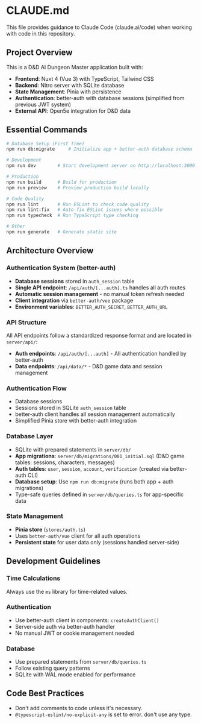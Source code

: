 # CLAUDE.md

This file provides guidance to Claude Code (claude.ai/code) when working with code in this repository.

## Project Overview

This is a D&D AI Dungeon Master application built with:
- **Frontend**: Nuxt 4 (Vue 3) with TypeScript, Tailwind CSS
- **Backend**: Nitro server with SQLite database
- **State Management**: Pinia with persistence
- **Authentication**: better-auth with database sessions (simplified from previous JWT system)
- **External API**: Open5e integration for D&D data

## Essential Commands

```bash
# Database Setup (First Time)
npm run db:migrate     # Initialize app + better-auth database schema

# Development
npm run dev        # Start development server on http://localhost:3000

# Production
npm run build      # Build for production
npm run preview    # Preview production build locally

# Code Quality
npm run lint       # Run ESLint to check code quality
npm run lint:fix   # Auto-fix ESLint issues where possible
npm run typecheck  # Run TypeScript type checking

# Other
npm run generate   # Generate static site
```

## Architecture Overview

### Authentication System (better-auth)
- **Database sessions** stored in `auth_session` table
- **Single API endpoint**: `/api/auth/[...auth].ts` handles all auth routes
- **Automatic session management** - no manual token refresh needed
- **Client integration** via `better-auth/vue` package
- **Environment variables**: `BETTER_AUTH_SECRET`, `BETTER_AUTH_URL`

### API Structure
All API endpoints follow a standardized response format and are located in `server/api/`:
- **Auth endpoints**: `/api/auth/[...auth]` - All authentication handled by better-auth
- **Data endpoints**: `/api/data/*` - D&D game data and session management

### Authentication Flow
- Database sessions
- Sessions stored in SQLite `auth_session` table
- better-auth client handles all session management automatically
- Simplified Pinia store with better-auth integration

### Database Layer
- SQLite with prepared statements in `server/db/`
- **App migrations**: `server/db/migrations/001_initial.sql` (D&D game tables: sessions, characters, messages)
- **Auth tables**: `user`, `session`, `account`, `verification` (created via better-auth CLI)
- **Database setup**: Use `npm run db:migrate` (runs both app + auth migrations)
- Type-safe queries defined in `server/db/queries.ts` for app-specific data

### State Management
- **Pinia store** (`stores/auth.ts`)
- Uses `better-auth/vue` client for all auth operations
- **Persistent state** for user data only (sessions handled server-side)

## Development Guidelines

### Time Calculations
Always use the `ms` library for time-related values.

### Authentication
- Use better-auth client in components: `createAuthClient()`
- Server-side auth via better-auth handler
- No manual JWT or cookie management needed

### Database
- Use prepared statements from `server/db/queries.ts`
- Follow existing query patterns
- SQLite with WAL mode enabled for performance

## Code Best Practices

- Don't add comments to code unless it's necessary.
- `@typescript-eslint/no-explicit-any` is set to error. don't use any type.